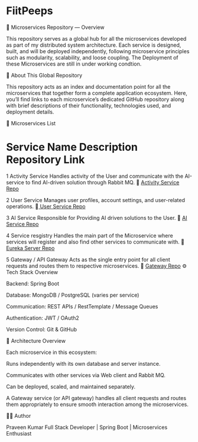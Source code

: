# FiitPeeps

🧩 Microservices Repository — Overview

This repository serves as a global hub for all the microservices developed as part of my distributed system architecture.
Each service is designed, built, and will be  deployed independently, following microservice principles such as modularity, scalability, and loose coupling.
The Deployment of these Microservices are still in under working condtion.

🚀 About This Global Repository

This repository acts as an index and documentation point for all the microservices that together form a complete application ecosystem.
Here, you’ll find links to each microservice’s dedicated GitHub repository along with brief descriptions of their functionality, technologies used, and deployment details.

🧱 Microservices List
#	Service Name	Description	Repository Link
1	Activity Service	Handles activity of the User and communicate with the AI-service to find AI-driven solution through Rabbit MQ.	🔗 [Activity Service Repo](https://github.com/praveendwievedi/ActivityService)

2	User Service	Manages user profiles, account settings, and user-related operations.	🔗[ User Service Repo](https://github.com/praveendwievedi/userService)

3	AI Service	Responsible for Providing AI driven solutions to the User.	🔗 [AI Service Repo](https://github.com/praveendwievedi/ai-service)

4	 Service resgistry Handles the main part of the Microservice where services will register and also find other services to communicate with.	🔗 [Eureka Server Repo](https://github.com/praveendwievedi/eureka_server)

5	Gateway / API Gateway	Acts as the single entry point for all client requests and routes them to respective microservices.	🔗 [Gateway Repo](https://github.com/praveendwievedi/Gateway)
⚙️ Tech Stack Overview

Backend: Spring Boot

Database: MongoDB / PostgreSQL (varies per service)

Communication: REST APIs / RestTemplate / Message Queues

Authentication: JWT / OAuth2

Version Control: Git & GitHub

🧭 Architecture Overview

Each microservice in this ecosystem:

Runs independently with its own database and server instance.

Communicates with other services via Web client and Rabbit MQ.

Can be deployed, scaled, and maintained separately.

A Gateway service (or API gateway) handles all client requests and routes them appropriately to ensure smooth interaction among the microservices.


🧑‍💻 Author

Praveen Kumar
Full Stack Developer | Spring Boot | Microservices Enthusiast
